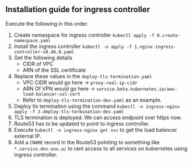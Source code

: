 Installation guide for ingress controller
-----------------------------------------------

Execute the following in this order.

1. Create namespace for ingress controller
`kubectl apply -f 0.create-namespace.yaml`
2. Install the ingress controller
`kubectl -n apply -f 1.nginx-ingress-controller-v0.46.0.yaml`
3. Get the following details
	- CIDR of VPC
	- ARN of the SSL certificate
4. Replace these values in the `deploy-tls-termination.yaml`
	- VPC CIDR would go here -> `proxy-real-ip-cidr`
	- ARN Of VPN would go here -> `service.beta.kubernetes.io/aws-load-balancer-ssl-cert`
	- Refer to `deploy-tls-termination-dev.yaml` as an example.
5. Deploy tls termination using the command
`kubectl -n ingress-nginx apply -f 2.deploy-tls-termination-dev.yaml`
6. TLS termination is deployed. We can access endpoint over https now.
7. Route53 has to be updated to point to ingress controller.
8. Execute `kubectl -n ingress-nginx get svc` to get the load balancer external IP.
9. Add a `CNAME` record in the Route53 pointing to something like `*.service.dev.onx.ai` to rant access to all services on kubernetes using ingress controller.
